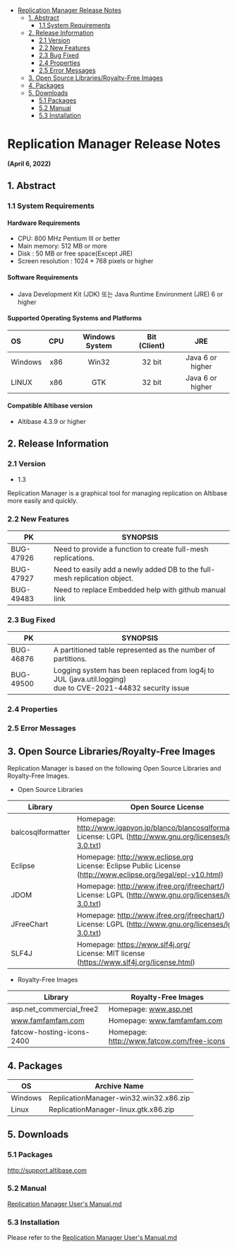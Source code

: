- [Replication Manager Release Notes](#replication-manager-release-notes)
  - [1. Abstract](#1-abstract)
    - [1.1 System Requirements](#11-system-requirements)
  - [2. Release Information](#2-release-information)
    - [2.1 Version](#21-version)
    - [2.2 New Features](#22-new-features)
    - [2.3 Bug Fixed](#23-bug-fixed)
    - [2.4 Properties](#24-properties)
    - [2.5 Error Messages](#25-error-messages)
  - [3. Open Source Libraries/Royalty-Free Images](#3-open-source-librariesroyalty-free-images)
  - [4. Packages](#4-packages)
  - [5. Downloads](#5-downloads)
    - [5.1 Packages](#51-packages)
    - [5.2 Manual](#52-manual)
    - [5.3 Installation](#53-installation)



Replication Manager Release Notes
===============================

**(April 6, 2022)**

## 1. Abstract

### 1.1 System Requirements

#### Hardware Requirements

* CPU: 800 MHz Pentium III or better
* Main memory: 512 MB or more
* Disk : 50 MB or free space(Except JRE)
* Screen resolution : 1024 * 768 pixels or higher

#### Software Requirements

- Java Development Kit (JDK) 또는 Java Runtime Environment (JRE) 6 or higher

#### Supported Operating Systems and Platforms

| OS      | CPU  | Windows System | Bit (Client) | JRE              |
| :------ | :----: | :-------------: | :------------: | :-----------: |
| Windows | x86  | Win32          | 32 bit       | Java 6 or higher |
| LINUX   | x86  | GTK            | 32 bit       | Java 6 or higher |

#### Compatible Altibase version

- Altibase 4.3.9 or higher

## 2. Release Information

### 2.1 Version

- 1.3

Replication Manager is a graphical tool for managing replication on Altibase more easily and quickly. 

### 2.2 New Features

|    PK     |                          SYNOPSIS                           |
| ------- | --------------------------------------------------------- |
| BUG-47926 | Need to provide a function to create full-mesh replications. |
| BUG-47927 | Need to easily add a newly added DB to the full-mesh replication object. |
| BUG-49483 | Need to replace Embedded help with github manual link |

### 2.3 Bug Fixed

| PK        | SYNOPSIS                                                     |
| --------- | ------------------------------------------------------------ |
| BUG-46876 | A partitioned table represented as the number of partitions. |
| BUG-49500 | Logging system has been replaced from log4j to JUL (java.util.logging) <br />due to CVE-2021-44832 security issue |

### 2.4 Properties

### 2.5 Error Messages

## 3. Open Source Libraries/Royalty-Free Images

Replication Manager is based on the following Open Source Libraries and Royalty-Free Images. 

- Open Source Libraries

| Library           | Open Source License                                          |
| ----------------- | ------------------------------------------------------------ |
| balcosqlformatter | Homepage: http://www.igapyon.jp/blanco/blancosqlformatter.html </br>License: LGPL (http://www.gnu.org/licenses/lgpl-3.0.txt) |
| Eclipse           | Homepage: http://www.eclipse.org <br/>License: Eclipse Public License (http://www.eclipse.org/legal/epl-v10.html) |
| JDOM              | Homepage: http://www.jfree.org/jfreechart/) <br/>License: LGPL (http://www.gnu.org/licenses/lgpl-3.0.txt) |
| JFreeChart        | Homepage: http://www.jfree.org/jfreechart/) <br/>License: LGPL (http://www.gnu.org/licenses/lgpl-3.0.txt) |
| SLF4J             | Homepage: https://www.slf4j.org/<br/>License: MIT license (https://www.slf4j.org/license.html) |

- Royalty-Free Images

| Library                   | Royalty-Free Images                        |
| ------------------------- | ------------------------------------------ |
| asp.net_commercial_free2  | Homepage: www.asp.net                      |
| www.famfamfam.com         | Homepage: www.famfamfam.com                |
| fatcow-hosting-icons-2400 | Homepage: http://www.fatcow.com/free-icons |

## 4. Packages

| OS      | Archive Name                           |
| ------- | -------------------------------------- |
| Windows | ReplicationManager-win32.win32.x86.zip |
| Linux   | ReplicationManager-linux.gtk.x86.zip   |

## 5. Downloads

### 5.1 Packages

<http://support.altibase.com>

### 5.2 Manual

[Replication Manager User's Manual.md](https://github.com/ALTIBASE/Documents/blob/master/Manuals/Tools/eng/Replication%20Manager%20User's%20Manual.md)

### 5.3 Installation

Please refer to the [Replication Manager User's Manual.md](https://github.com/ALTIBASE/Documents/blob/master/Manuals/Tools/eng/Replication%20Manager%20User's%20Manual.md)

